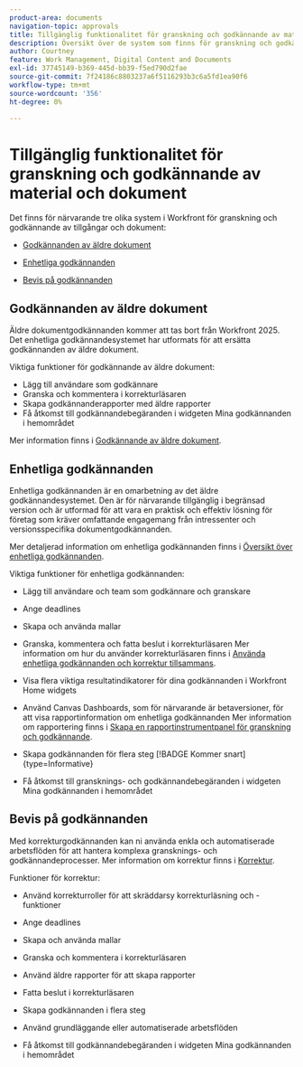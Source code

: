 ```yaml
---
product-area: documents
navigation-topic: approvals
title: Tillgänglig funktionalitet för granskning och godkännande av material och dokument
description: Översikt över de system som finns för granskning och godkännande i Workfront.
author: Courtney
feature: Work Management, Digital Content and Documents
exl-id: 37745149-b369-445d-bb39-f5ed790d2fae
source-git-commit: 7f24186c8803237a6f5116293b3c6a5fd1ea90f6
workflow-type: tm+mt
source-wordcount: '356'
ht-degree: 0%

---
```


# Tillgänglig funktionalitet för granskning och godkännande av material och dokument

Det finns för närvarande tre olika system i Workfront för granskning och godkännande av tillgångar och dokument:

* [Godkännanden av äldre dokument](#legacy-document-approvals)

* [Enhetliga godkännanden](#new-document-approvals)

* [Bevis på godkännanden](#proof-approvals)

## Godkännanden av äldre dokument

Äldre dokumentgodkännanden kommer att tas bort från Workfront 2025. Det enhetliga godkännandesystemet har utformats för att ersätta godkännanden av äldre dokument.

Viktiga funktioner för godkännande av äldre dokument:

* Lägg till användare som godkännare
* Granska och kommentera i korrekturläsaren
* Skapa godkännanderapporter med äldre rapporter
* Få åtkomst till godkännandebegäranden i widgeten Mina godkännanden i hemområdet

Mer information finns i [Godkännande av äldre dokument](/help/quicksilver/review-and-approve-work/manage-approvals/approval-process-in-workfront.md#document-approval-processes).

## Enhetliga godkännanden

Enhetliga godkännanden är en omarbetning av det äldre godkännandesystemet. Den är för närvarande tillgänglig i begränsad version och är utformad för att vara en praktisk och effektiv lösning för företag som kräver omfattande engagemang från intressenter och versionsspecifika dokumentgodkännanden.

Mer detaljerad information om enhetliga godkännanden finns i [Översikt över enhetliga godkännanden](/help/quicksilver/review-and-approve-work/document-reviews-and-approvals/document-approvals-overview.md).

Viktiga funktioner för enhetliga godkännanden:

* Lägg till användare och team som godkännare och granskare

* Ange deadlines

* Skapa och använda mallar

* Granska, kommentera och fatta beslut i korrekturläsaren
Mer information om hur du använder korrekturläsaren finns i [Använda enhetliga godkännanden och korrektur tillsammans](/help/quicksilver/review-and-approve-work/document-reviews-and-approvals/doc-approvals-and-proofing.md).

* Visa flera viktiga resultatindikatorer för dina godkännanden i Workfront Home widgets

* Använd Canvas Dashboards, som för närvarande är betaversioner, för att visa rapportinformation om enhetliga godkännanden
Mer information om rapportering finns i [Skapa en rapportinstrumentpanel för granskning och godkännande](/help/quicksilver/review-and-approve-work/document-reviews-and-approvals/create-review-and-approval-dashboard.md).

* Skapa godkännanden för flera steg [!BADGE Kommer snart]{type=Informative}

* Få åtkomst till gransknings- och godkännandebegäranden i widgeten Mina godkännanden i hemområdet


## Bevis på godkännanden

Med korrekturgodkännanden kan ni använda enkla och automatiserade arbetsflöden för att hantera komplexa gransknings- och godkännandeprocesser. Mer information om korrektur finns i [Korrektur](/help/quicksilver/review-and-approve-work/proofing/proofing-overview/proofing-basics.md).

Funktioner för korrektur:

* Använd korrekturroller för att skräddarsy korrekturläsning och -funktioner

* Ange deadlines

* Skapa och använda mallar

* Granska och kommentera i korrekturläsaren

* Använd äldre rapporter för att skapa rapporter

* Fatta beslut i korrekturläsaren

* Skapa godkännanden i flera steg

* Använd grundläggande eller automatiserade arbetsflöden

* Få åtkomst till godkännandebegäranden i widgeten Mina godkännanden i hemområdet

<!--
## Upcoming deprecations
-->

